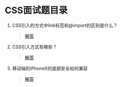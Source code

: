# CSS面试题目录

 1. CSS引入的方式中link标签和@import的区别是什么？

    > [解答](./001.CSS引入的方式中link标签和@import的区别是什么.md)

 2. CSS引入方式有哪些？
 
    > [解答](./002.CSS引入方式有哪些.md)

 3. 移动端的iPhoneX的底部安全如何兼容
 
    > [解答](./003.移动端的iPhoneX的底部安全如何兼容.md)
